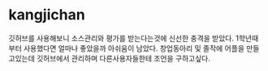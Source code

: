 # kangjichan
깃허브를 사용해보니 소스관리와 평가를 받는다는것에 신선한 충격을 받았다.
1학년때부터 사용했다면 얼마나 좋았을까 아쉬움이 남았다.
창업동아리 및 졸작에 어플을 만들고있는데 깃허브에서 관리하며 다른사용자들한테 조언을 구하고싶다.
